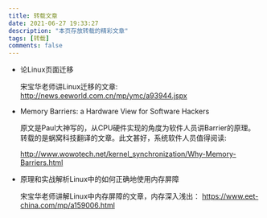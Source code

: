 ```yaml
---
title: 转载文章
date: 2021-06-27 19:33:27
description: "本页存放转载的精彩文章"
tags: [转载]
comments: false
---
```


 - 论Linux页面迁移

   宋宝华老师讲Linux迁移的文章:
   http://news.eeworld.com.cn/mp/ymc/a93944.jspx

 - Memory Barriers: a Hardware View for Software Hackers

   原文是Paul大神写的，从CPU硬件实现的角度为软件人员讲Barrier的原理。
   转载的是蜗窝科技翻译的文章。此文甚好，系统软件人员值得阅读:

   http://www.wowotech.net/kernel_synchronization/Why-Memory-Barriers.html

 - 原理和实战解析Linux中的如何正确地使用内存屏障

   宋宝华老师讲解Linux中内存屏障的文章，内存深入浅出：
   https://www.eet-china.com/mp/a159006.html
